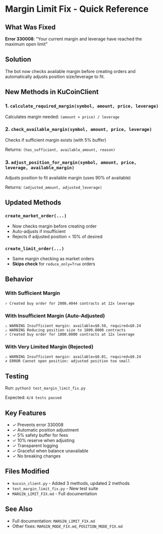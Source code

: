 # Margin Limit Fix - Quick Reference

## What Was Fixed

**Error 330008**: "Your current margin and leverage have reached the maximum open limit"

## Solution

The bot now checks available margin before creating orders and automatically adjusts position size/leverage to fit.

## New Methods in KuCoinClient

### 1. `calculate_required_margin(symbol, amount, price, leverage)`
Calculates margin needed: `(amount × price) / leverage`

### 2. `check_available_margin(symbol, amount, price, leverage)`
Checks if sufficient margin exists (with 5% buffer)

Returns: `(has_sufficient, available_amount, reason)`

### 3. `adjust_position_for_margin(symbol, amount, price, leverage, available_margin)`
Adjusts position to fit available margin (uses 90% of available)

Returns: `(adjusted_amount, adjusted_leverage)`

## Updated Methods

### `create_market_order(...)` 
- Now checks margin before creating order
- Auto-adjusts if insufficient
- Rejects if adjusted position < 10% of desired

### `create_limit_order(...)`
- Same margin checking as market orders
- **Skips check** for `reduce_only=True` orders

## Behavior

### With Sufficient Margin
```
✓ Created buy order for 2086.4044 contracts at 12x leverage
```

### With Insufficient Margin (Auto-Adjusted)
```
⚠️ WARNING Insufficient margin: available=$0.50, required=$0.24
⚠️ WARNING Reducing position size to 1800.0000 contracts
✓ Created buy order for 1800.0000 contracts at 12x leverage
```

### With Very Limited Margin (Rejected)
```
⚠️ WARNING Insufficient margin: available=$0.01, required=$0.24
✗ ERROR Cannot open position: adjusted position too small
```

## Testing

Run: `python3 test_margin_limit_fix.py`

Expected: `4/4 tests passed`

## Key Features

- ✓ Prevents error 330008
- ✓ Automatic position adjustment
- ✓ 5% safety buffer for fees
- ✓ 10% reserve when adjusting
- ✓ Transparent logging
- ✓ Graceful when balance unavailable
- ✓ No breaking changes

## Files Modified

- `kucoin_client.py` - Added 3 methods, updated 2 methods
- `test_margin_limit_fix.py` - New test suite
- `MARGIN_LIMIT_FIX.md` - Full documentation

## See Also

- Full documentation: `MARGIN_LIMIT_FIX.md`
- Other fixes: `MARGIN_MODE_FIX.md`, `POSITION_MODE_FIX.md`
